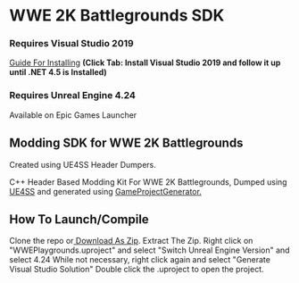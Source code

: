 # WWE 2K Battlegrounds SDK
### Requires Visual Studio 2019 
[Guide For Installing](https://modding.wiki/en/hogwartslegacy/developers/PhoenixUProjGuide "Guide For Installing")
**(Click Tab: Install Visual Studio 2019 and follow it up until .NET 4.5 is Installed)**
### Requires Unreal Engine 4.24
Available on Epic Games Launcher


## Modding SDK for WWE 2K Battlegrounds
Created using UE4SS Header Dumpers.

C++ Header Based Modding Kit For WWE 2K Battlegrounds, Dumped using [UE4SS](https://github.com/UE4SS-RE/RE-UE4SS "UE4SS") and generated using [GameProjectGenerator.](https://github.com/Buckminsterfullerene02/UE4GameProjectGenerator "GameProjectGenerator.") 

## How To Launch/Compile
Clone the repo or[ Download As Zip](https://github.com/lynchreborn/WWEBattlegroundsSDK/archive/refs/heads/main.zip " Download As Zip").
Extract The Zip.
Right click on "WWEPlaygrounds.uproject" and select "Switch Unreal Engine Version" and select 4.24
While not necessary, right click again and select "Generate Visual Studio Solution"
Double click the .uproject to open the project.

